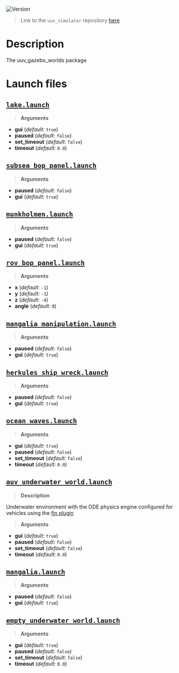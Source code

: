 ![Version](https://img.shields.io/badge/version-0.6.12-brightgreen.svg)

> Link to the `uuv_simulator` repository [here](https://github.com/uuvsimulator/uuv_simulator)

# Description

The uuv_gazebo_worlds package

# Launch files

## [`lake.launch`](https://github.com/uuvsimulator/uuv_simulator/tree/master/uuv_gazebo_worlds/launch/lake.launch)

> **Arguments**

* **gui** (*default:* `true`)
* **paused** (*default:* `false`)
* **set_timeout** (*default:* `false`)
* **timeout** (*default:* `0.0`)

## [`subsea_bop_panel.launch`](https://github.com/uuvsimulator/uuv_simulator/tree/master/uuv_gazebo_worlds/launch/subsea_bop_panel.launch)

> **Arguments**

* **paused** (*default:* `false`)
* **gui** (*default:* `true`)

## [`munkholmen.launch`](https://github.com/uuvsimulator/uuv_simulator/tree/master/uuv_gazebo_worlds/launch/munkholmen.launch)

> **Arguments**

* **paused** (*default:* `false`)
* **gui** (*default:* `true`)

## [`rov_bop_panel.launch`](https://github.com/uuvsimulator/uuv_simulator/tree/master/uuv_gazebo_worlds/launch/rov_bop_panel.launch)

> **Arguments**

* **x** (*default:* `-1`)
* **y** (*default:* `-1`)
* **z** (*default:* `-4`)
* **angle** (*default:* `0`)

## [`mangalia_manipulation.launch`](https://github.com/uuvsimulator/uuv_simulator/tree/master/uuv_gazebo_worlds/launch/mangalia_manipulation.launch)

> **Arguments**

* **paused** (*default:* `false`)
* **gui** (*default:* `true`)

## [`herkules_ship_wreck.launch`](https://github.com/uuvsimulator/uuv_simulator/tree/master/uuv_gazebo_worlds/launch/herkules_ship_wreck.launch)

> **Arguments**

* **paused** (*default:* `false`)
* **gui** (*default:* `true`)

## [`ocean_waves.launch`](https://github.com/uuvsimulator/uuv_simulator/tree/master/uuv_gazebo_worlds/launch/ocean_waves.launch)

> **Arguments**

* **gui** (*default:* `true`)
* **paused** (*default:* `false`)
* **set_timeout** (*default:* `false`)
* **timeout** (*default:* `0.0`)

## [`auv_underwater_world.launch`](https://github.com/uuvsimulator/uuv_simulator/tree/master/uuv_gazebo_worlds/launch/auv_underwater_world.launch)

> **Description**


Underwater environment with the ODE physics engine configured for vehicles using the 
[fin plugin](https://github.com/uuvsimulator/uuv_simulator/blob/master/uuv_gazebo_plugins/uuv_gazebo_ros_plugins/src/FinROSPlugin.cc)



> **Arguments**

* **gui** (*default:* `true`)
* **paused** (*default:* `false`)
* **set_timeout** (*default:* `false`)
* **timeout** (*default:* `0.0`)

## [`mangalia.launch`](https://github.com/uuvsimulator/uuv_simulator/tree/master/uuv_gazebo_worlds/launch/mangalia.launch)

> **Arguments**

* **paused** (*default:* `false`)
* **gui** (*default:* `true`)

## [`empty_underwater_world.launch`](https://github.com/uuvsimulator/uuv_simulator/tree/master/uuv_gazebo_worlds/launch/empty_underwater_world.launch)

> **Arguments**

* **gui** (*default:* `true`)
* **paused** (*default:* `false`)
* **set_timeout** (*default:* `false`)
* **timeout** (*default:* `0.0`)

